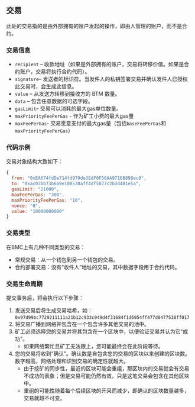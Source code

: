 ##  交易

此处的交易指的是由外部拥有的账户发起的操作，即由人管理的账户，而不是合约。

### 交易信息

- `recipient` – 收款地址（如果是外部拥有的账户，交易将转移价值。如果是合约账户，交易将执行合约代码）。
- `signature`– 发送者的标识符。当发件人的私钥签署交易并确认发件人已授权此交易时，会生成此信息。
- `value` – 从发送方转移到接收方的 BTM 数量。
- `data` – 包含任意数据的可选字段。
- `gasLimit`– 交易可以消耗的最大gas单位数量。
- `maxPriorityFeePerGas` - 作为矿工小费的最大gas量
- `maxFeePerGas`- 交易愿意支付的最大gas量（包括`baseFeePerGas`和`maxPriorityFeePerGas`）

### 代码示例

交易对象结构大致如下：

```js
{
  from: "0xEA674fdDe714fd979de3EdF0F56AA9716B898ec8",
  to: "0xac03bb73b6a9e108530aff4df5077c2b3d481e5a",
  gasLimit: "21000",
  maxFeePerGas: "300",
  maxPriorityFeePerGas: "10",
  nonce: "0",
  value: "10000000000"
}
```

### 交易类型

在BMC上有几种不同类型的交易：

- 常规交易：从一个钱包到另一个钱包的交易。
- 合约部署交易：没有“收件人”地址的交易，其中数据字段用于合约代码。

### 交易生命周期

提交事务后，将会执行以下步骤：

1. 发送交易后将生成交易哈希，如： `0x97d99bc7729211111a21b12c933c949d4f31684f1d6954ff477d0477538ff017`
2. 将交易广播到网络并包含在一个包含许多其他交易的池中。
3. 矿工必须选择您的交易并将其包含在一个区块中，以便验证交易并认为它“成功”。
   - 如果网络繁忙且矿工无法跟上，您可能最终会在此阶段等待。
4. 您的交易将收到“确认”。确认数是自包含您的交易的区块以来创建的区块数。数字越高，网络处理和识别交易的确定性就越大。
   - 由于挖矿的同步性，最近的区块可能会重组，那区块内的交易就会有交易不成功的表象；但是交易可能仍然有效，只是这笔交易会包含在其他区块中。
   - 重组的可能性随着每个后续区块的开采而减少，即确认的区块数量越多，交易就越不可变。


